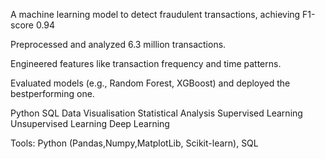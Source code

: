 A machine learning model to detect fraudulent transactions, achieving F1-score 0.94 

Preprocessed and analyzed 6.3 million transactions.

Engineered features like transaction frequency and time patterns.

Evaluated models (e.g., Random Forest, XGBoost) and deployed the bestperforming one.

Python SQL Data Visualisation Statistical Analysis Supervised Learning Unsupervised Learning Deep Learning

Tools: Python (Pandas,Numpy,MatplotLib, Scikit-learn), SQL
